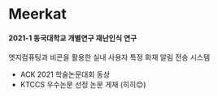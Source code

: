 Meerkat
=======
#### 2021-1 동국대학교 개별연구 재난인식 연구

엣지컴퓨팅과 비콘을 활용한 실내 사용자 특정 화재 알림 전송 시스템

+ ACK 2021 학술논문대회 동상
+ KTCCS 우수논문 선정 논문 게재 (히히😊)
